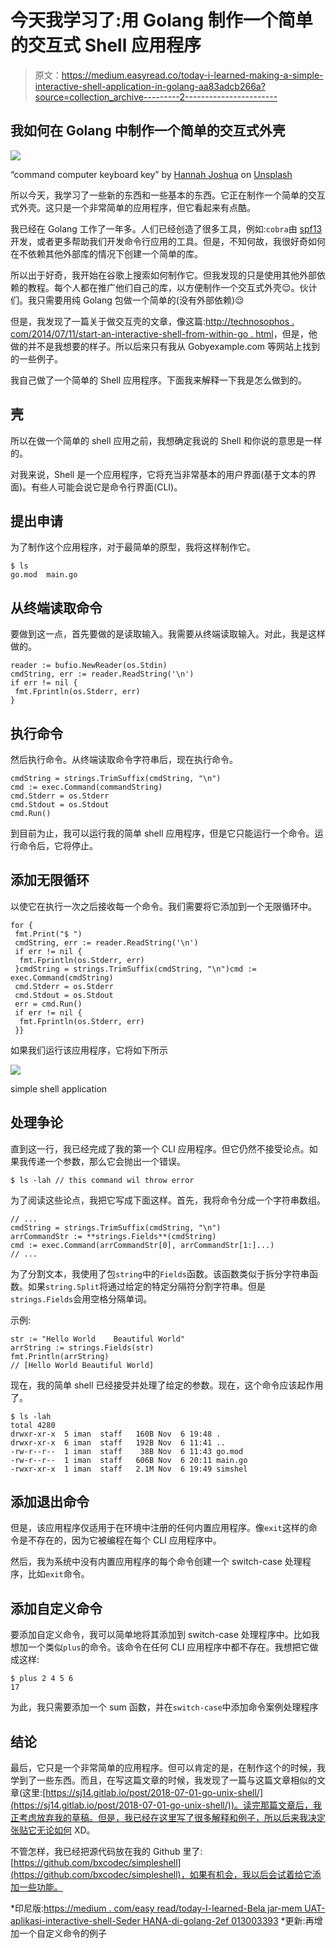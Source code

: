# 今天我学习了:用 Golang 制作一个简单的交互式 Shell 应用程序

> 原文：<https://medium.easyread.co/today-i-learned-making-a-simple-interactive-shell-application-in-golang-aa83adcb266a?source=collection_archive---------2----------------------->

## 我如何在 Golang 中制作一个简单的交互式外壳

![](img/a3714c2350a6c00b47eabc3c3dcd1e20.png)

“command computer keyboard key” by [Hannah Joshua](https://unsplash.com/@hannahjoshua?utm_source=medium&utm_medium=referral) on [Unsplash](https://unsplash.com?utm_source=medium&utm_medium=referral)

所以今天，我学习了一些新的东西和一些基本的东西。它正在制作一个简单的交互式外壳。这只是一个非常简单的应用程序，但它看起来有点酷。

我已经在 Golang 工作了一年多。人们已经创造了很多工具，例如:`cobra`由 [spf13](http://github.com/spf13/cobra) 开发，或者更多帮助我们开发命令行应用的工具。但是，不知何故，我很好奇如何在不依赖其他外部库的情况下创建一个简单的库。

所以出于好奇，我开始在谷歌上搜索如何制作它。但我发现的只是使用其他外部依赖的教程。每个人都在推广他们自己的库，以方便制作一个交互式外壳😌。伙计们。我只需要用纯 Golang 包做一个简单的(没有外部依赖)😌

但是，我发现了一篇关于做交互壳的文章，像这篇:[http://technosophos . com/2014/07/11/start-an-interactive-shell-from-within-go . html](http://technosophos.com/2014/07/11/start-an-interactive-shell-from-within-go.html)，但是，他做的并不是我想要的样子。所以后来只有我从 Gobyexample.com 等网站上找到的一些例子。

我自己做了一个简单的 Shell 应用程序。下面我来解释一下我是怎么做到的。

## 壳

所以在做一个简单的 shell 应用之前，我想确定我说的 Shell 和你说的意思是一样的。

对我来说，Shell 是一个应用程序，它将充当非常基本的用户界面(基于文本的界面)。有些人可能会说它是命令行界面(CLI)。

## 提出申请

为了制作这个应用程序，对于最简单的原型，我将这样制作它。

```
$ ls
go.mod  main.go
```

## 从终端读取命令

要做到这一点，首先要做的是读取输入。我需要从终端读取输入。对此，我是这样做的。

```
reader := bufio.NewReader(os.Stdin)
cmdString, err := reader.ReadString('\n')
if err != nil {
 fmt.Fprintln(os.Stderr, err)
}
```

## 执行命令

然后执行命令。从终端读取命令字符串后，现在执行命令。

```
cmdString = strings.TrimSuffix(cmdString, "\n")
cmd := exec.Command(commandString)
cmd.Stderr = os.Stderr
cmd.Stdout = os.Stdout
cmd.Run()
```

到目前为止，我可以运行我的简单 shell 应用程序，但是它只能运行一个命令。运行命令后，它将停止。

## 添加无限循环

以使它在执行一次之后接收每一个命令。我们需要将它添加到一个无限循环中。

```
for {
 fmt.Print("$ ")
 cmdString, err := reader.ReadString('\n')
 if err != nil {
  fmt.Fprintln(os.Stderr, err)
 }cmdString = strings.TrimSuffix(cmdString, "\n")cmd := exec.Command(cmdString)
 cmd.Stderr = os.Stderr
 cmd.Stdout = os.Stdout
 err = cmd.Run()
 if err != nil {
  fmt.Fprintln(os.Stderr, err)
 }}
```

如果我们运行该应用程序，它将如下所示

![](img/76195358e447923911c0da07a10077e6.png)

simple shell application

## 处理争论

直到这一行，我已经完成了我的第一个 CLI 应用程序。但它仍然不接受论点。如果我传递一个参数，那么它会抛出一个错误。

```
$ ls -lah // this command wil throw error
```

为了阅读这些论点，我把它写成下面这样。首先，我将命令分成一个字符串数组。

```
// ...
cmdString = strings.TrimSuffix(cmdString, "\n")
arrCommandStr := **strings.Fields**(cmdString)
cmd := exec.Command(arrCommandStr[0], arrCommandStr[1:]...)
// ...
```

为了分割文本，我使用了包`string`中的`Fields`函数。该函数类似于拆分字符串函数。如果`string.Split`将通过给定的特定分隔符分割字符串。但是`strings.Fields`会用空格分隔单词。

示例:

```
str := "Hello World    Beautiful World"
arrString := strings.Fields(str)
fmt.Println(arrString)
// [Hello World Beautiful World]
```

现在，我的简单 shell 已经接受并处理了给定的参数。现在，这个命令应该起作用了。

```
$ ls -lah
total 4280
drwxr-xr-x  5 iman  staff   160B Nov  6 19:48 .
drwxr-xr-x  6 iman  staff   192B Nov  6 11:41 ..
-rw-r--r--  1 iman  staff    38B Nov  6 11:43 go.mod
-rw-r--r--  1 iman  staff   606B Nov  6 20:11 main.go
-rwxr-xr-x  1 iman  staff   2.1M Nov  6 19:49 simshel
```

## 添加退出命令

但是，该应用程序仅适用于在环境中注册的任何内置应用程序。像`exit`这样的命令是不存在的，因为它被编程在每个 CLI 应用程序中。

然后，我为系统中没有内置应用程序的每个命令创建一个 switch-case 处理程序，比如`exit`命令。

## 添加自定义命令

要添加自定义命令，我可以简单地将其添加到 switch-case 处理程序中。比如我想加一个类似`plus`的命令。该命令在任何 CLI 应用程序中都不存在。我想把它做成这样:

```
$ plus 2 4 5 6
17
```

为此，我只需要添加一个 sum 函数，并在`switch-case`中添加命令案例处理程序

## 结论

最后，它只是一个非常简单的应用程序。但可以肯定的是，在制作这个的时候，我学到了一些东西。而且，在写这篇文章的时候，我发现了一篇与这篇文章相似的文章(这里:[https://sj14.gitlab.io/post/2018-07-01-go-unix-shell/](https://sj14.gitlab.io/post/2018-07-01-go-unix-shell/))。读完那篇文章后，我正考虑放弃我的草稿。但是，我已经在这里写了很多解释和例子，所以后来我决定张贴它无论如何 XD。

不管怎样，我已经把源代码放在我的 Github 里了:[https://github.com/bxcodec/simpleshell](https://github.com/bxcodec/simpleshell)，如果有机会，我以后会试着给它添加一些功能。

*印尼版:[https://medium . com/easy read/today-I-learned-Bela jar-mem UAT-aplikasi-interactive-shell-Seder HANA-di-golang-2ef 013003393](https://medium.com/easyread/today-i-learned-belajar-membuat-aplikasi-interactive-shell-sederhana-di-golang-2ef013003393)
*更新:再增加一个自定义命令的例子